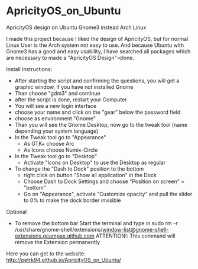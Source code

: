 # ApricityOS_on_Ubuntu
ApricityOS design on Ubuntu Gnome3 instead Arch Linux

I made this project because I liked the design of ApricityOS, but for normal Linux User is the Arch system not easy to use. And because Ubuntu with Gnome3 has a good and easy usability, I have searched all packages which are necessary to made a "ApricityOS Design"-clone.

Install Instructions:
- After starting the script and confirming the questions, you will get a graphic window, if you have not installed Gnome
- Than choose "gdm3" and continue
- after the script is done, restart your Computer
- You will see a new login interface
- choose your name and click on the "gear" below the password field
- choose as environment "Gnome"
- Than you will see the Gnome Desktop, now go to the tweak tool (name depending your system language)
- In the Tweak tool go to "Appearance"
	- As GTK+ choose Arc
	- As Icons choose Numix-Circle
- In the Tweak tool go to "Desktop"
	- Activate "Icons on Desktop" to use the Desktop as regular
- To change the "Dash to Dock" position to the bottom
	- right click on button "Show all application" in the Dock
	- Choose Dash to Dock Settings and choose "Position on screen" = "bottom"
	- Go on "Appearance", activate "Customize opacity" and pull the slider to 0% to make the dock border invisible

Optional
- To remove the bottom bar
	Start the terminal and type in sudo rm -r /usr/share/gnome-shell/extensions/window-list@gnome-shell-extensions.gcampax.github.com
	ATTENTION!: This command will remove the Extension permanently
	
Here you can get to the website: http://petrk94.github.io/ApricityOS_on_Ubuntu/
